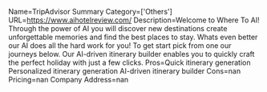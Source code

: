 Name=TripAdvisor Summary
Category=['Others']
URL=https://www.aihotelreview.com/
Description=Welcome to Where To AI! Through the power of AI you will discover new destinations create unforgettable memories and find the best places to stay. Whats even better our AI does all the hard work for you! To get start pick from one our journeys below. Our AI-driven itinerary builder enables you to quickly craft the perfect holiday with just a few clicks.
Pros=Quick itinerary generation Personalized itinerary generation AI-driven itinerary builder
Cons=nan
Pricing=nan
Company Address=nan
